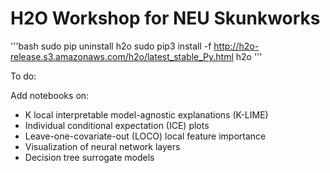 # H2O Workshop for NEU Skunkworks


'''bash
sudo pip uninstall h2o
sudo pip3 install -f http://h2o-release.s3.amazonaws.com/h2o/latest_stable_Py.html h2o
'''

To do:

Add notebooks on:

* K local interpretable model-agnostic explanations (K-LIME)    
* Individual conditional expectation (ICE) plots    
* Leave-one-covariate-out (LOCO) local feature importance     
* Visualization of neural network layers    
* Decision tree surrogate models   

